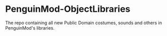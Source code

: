 # PenguinMod-ObjectLibraries
The repo containing all new Public Domain costumes, sounds and others in PenguinMod's libraries.
